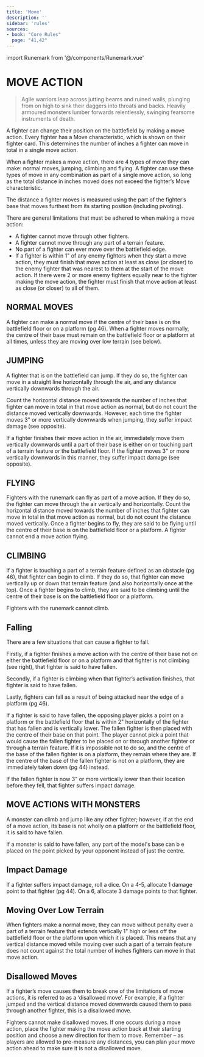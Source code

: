 ```yaml
---
title: 'Move'
description: ''
sidebar: 'rules'
sources:
- book: "Core Rules"
  page: "41,42"
---
```

import Runemark from '@/components/Runemark.vue'

# MOVE ACTION

> Agile warriors leap across jutting beams and ruined walls, plunging from on high to sink their daggers into throats and backs. Heavily armoured monsters lumber forwards relentlessly, swinging fearsome instruments of death.

A fighter can change their position on the battlefield by making a move action. Every fighter has a Move characteristic, which is shown on their fighter card. This determines the number of inches a fighter can move in total in a single move action.

When a fighter makes a move action, there are 4 types of move they can make: normal moves, jumping, climbing and flying. A fighter can use these types of move in any combination as part of a single move action, so long as the total distance in inches moved does not exceed the fighter’s Move characteristic.

The distance a fighter moves is measured using the part of the fighter’s base that moves furthest from its starting position (including pivoting).

There are general limitations that must be adhered to when making a move action:

- A fighter cannot move through other fighters.  
- A fighter cannot move through any part of a terrain feature.  
- No part of a fighter can ever move over the battlefield edge.  
- If a fighter is within 1" of any enemy fighters when they start a move action, they must finish that move action at least as close (or closer) to the enemy fighter that was nearest to them at the start of the move action. If there were 2 or more enemy fighters equally near to the fighter making the move action, the fighter must finish that move action at least as close (or closer) to all of them.

## NORMAL MOVES
A fighter can make a normal move if the centre of their base is on the battlefield floor or on a platform (pg 46). When a fighter moves normally, the centre of their base must remain on the battlefield floor or a platform at all times, unless they are moving over low terrain  (see below).

## JUMPING
A fighter that is on the battlefield can jump. If they do so, the fighter can move in a straight line horizontally through the air, and any distance vertically downwards through the air.

Count the horizontal distance moved towards the number of inches that fighter can move in total in that move action as normal, but do not count the distance moved vertically downwards. However, each time the fighter moves 3" or more vertically downwards when jumping, they suffer impact damage (see opposite).

If a fighter finishes their move action in the air, immediately move them vertically downwards until a part of their base is either on or touching part of a terrain feature or the battlefield floor. If the fighter moves 3" or more vertically downwards in this manner, they suffer impact damage (see opposite).

## FLYING 

Fighters with the <Runemark mark="Fly" /> runemark can fly as part of a move action. If they do so, the fighter can move through the air vertically and horizontally. Count the horizontal distance moved towards the number of inches that fighter can move in total in that move action as normal, but do not count the distance moved vertically. Once a fighter begins to fly, they are said to be flying until the centre of their base is on the battlefield floor or a platform. A fighter cannot end a move action flying.

## CLIMBING

If a fighter is touching a part of a terrain feature defined as an obstacle (pg 46), that fighter can begin to climb. If they do so, that fighter can move vertically up or down that terrain feature (and also horizontally once at the top). Once a fighter begins to climb, they are said to be climbing until the centre of their base is on the battlefield floor or a platform.

Fighters with the <Runemark mark="Mount" /> runemark cannot climb.

## Falling

There are a few situations that can cause a fighter to fall.

Firstly, if a fighter finishes a move action with the centre of their base not on either the battlefield floor or on a platform and that fighter is not climbing (see right), that fighter is said to have fallen.

Secondly, if a fighter is climbing when that fighter’s activation finishes, that fighter is said to have fallen.

Lastly, fighters can fall as a result of being attacked near the edge of a platform (pg 46).

If a fighter is said to have fallen, the opposing player picks a point on a platform or the battlefield floor that is within 2" horizontally of the fighter that has fallen and is vertically lower. The fallen fighter is then placed with the centre of their base on that point. The player cannot pick a point that would cause the fallen fighter to be placed on or through another fighter or through a terrain feature. If it is impossible not to do so, and the centre of the base of the fallen fighter is on a platform, they remain where they are. If the centre of the base of the fallen fighter is not on a platform, they are immediately taken down (pg 44) instead.

If the fallen fighter is now 3" or more vertically lower than their location before they fell, that fighter suffers impact damage.

## MOVE ACTIONS WITH MONSTERS
A monster can climb and jump like any other fighter; however,  if at the end of a move action, its base is not wholly on a platform or the battlefield floor, it is said to have fallen.

If a monster is said to have fallen, any part of the model's base can b e placed on the point picked by your opponent instead of just the centre.

## Impact Damage
If a fighter suffers impact damage, roll a dice. On a 4-5, allocate 1 damage point to that fighter (pg 44). On a 6, allocate 3 damage points to that fighter.

## Moving Over Low Terrain

When fighters make a normal move, they can move without penalty over a part of a terrain feature that extends vertically 1" high or less off the battlefield floor or the platform upon which it is placed. This means that any vertical distance moved while moving over such a part of a terrain feature does not count against the total number of inches fighters can move in that move action.

## Disallowed Moves

If a fighter’s move causes them to break one of the limitations of move actions, it is referred to as a ‘disallowed move’. For example, if a fighter jumped and the vertical distance moved downwards caused them to pass through another fighter, this is a disallowed move.

Fighters cannot make disallowed moves. If one occurs during a move action, place the fighter making the move action back at their starting position and choose a new direction for them to move. Remember – as players are allowed to pre-measure any distances, you can plan your move action ahead to make sure it is not a disallowed move. 

